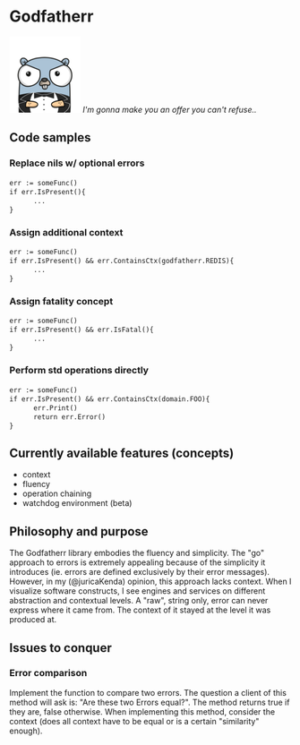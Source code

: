 # Godfatherr
![Godfather icon](https://github.com/juricaKenda/godfatherr/blob/master/visuals/godfatherr-icon-smallest.png)
*I'm gonna make you an offer you can't refuse..*  

## Code samples
### Replace nils w/ optional errors
    err := someFunc()
    if err.IsPresent(){
          ...
    }
### Assign additional context
    err := someFunc()
    if err.IsPresent() && err.ContainsCtx(godfatherr.REDIS){
          ...
    }
### Assign fatality concept
    err := someFunc()
    if err.IsPresent() && err.IsFatal(){
          ...
    }

### Perform std operations directly
    err := someFunc()
    if err.IsPresent() && err.ContainsCtx(domain.FOO){
          err.Print()
          return err.Error()
    }
    
## Currently available features (concepts)
- context
- fluency 
- operation chaining 
- watchdog environment (beta)

## Philosophy and purpose 
The Godfatherr library embodies the fluency and simplicity. The "go" approach to errors is extremely 
appealing because of the simplicity it introduces (ie. errors are defined exclusively by their error messages).
However, in my (@juricaKenda) opinion, this approach lacks context. When I visualize software constructs, 
I see engines and services on different abstraction and contextual levels. A "raw", string only, error can 
never express where it came from. The context of it stayed at the level it was produced at. 
 
## Issues to conquer 
### Error comparison
Implement the function to compare two errors. The question a client of this method will ask is: 
"Are these two Errors equal?". The method returns true if they are, false otherwise. When implementing
this method, consider the context (does all context have to be equal or is a certain "similarity" enough).
